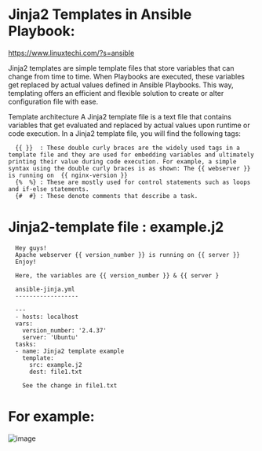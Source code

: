 Jinja2 Templates in Ansible Playbook:
====================================

https://www.linuxtechi.com/?s=ansible

Jinja2 templates are simple template files that store variables that can change from time to time. When Playbooks are executed, these variables get replaced by actual values defined in Ansible Playbooks. 
This way, templating offers an efficient and flexible solution to create or alter configuration file with ease.

Template architecture
A Jinja2 template file is a text file that contains variables that get evaluated and replaced by actual values upon runtime or code execution. 
In a Jinja2 template file, you will find the following tags:

      {{ }}  : These double curly braces are the widely used tags in a template file and they are used for embedding variables and ultimately printing their value during code execution. For example, a simple syntax using the double curly braces is as shown: The {{ webserver }} is running on  {{ nginx-version }}
      {%  %} : These are mostly used for control statements such as loops and if-else statements.
      {#  #} : These denote comments that describe a task.
      
 # Jinja2-template file : example.j2 
 
      Hey guys!
      Apache webserver {{ version_number }} is running on {{ server }}
      Enjoy!
      
      Here, the variables are {{ version_number }} & {{ server }
   
      ansible-jinja.yml
      ------------------
      
      ---
      - hosts: localhost
      vars:
        version_number: '2.4.37'
        server: 'Ubuntu'
      tasks:
      - name: Jinja2 template example
        template:
          src: example.j2
          dest: file1.txt

        See the change in file1.txt
        
 # For example:
 
  ![image](https://user-images.githubusercontent.com/54719289/107861662-531f8f80-6e6d-11eb-954a-8643f01c766d.png)
